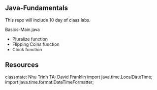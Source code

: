 ## Java-Fundamentals
This repo will include 10 day of class labs.

Basics-Main.java
- Pluralize function
- Flipping Coins function
- Clock function


## Resources
classmate: Nhu Trinh
TA: David Franklin
import java.time.LocalDateTime;
import java.time.format.DateTimeFormatter;